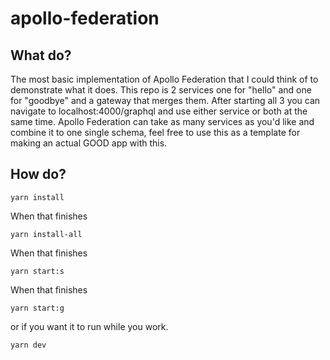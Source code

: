 # apollo-federation

## What do?

The most basic implementation of Apollo Federation that I could think of to demonstrate what it does. This repo is 2 services one for "hello" and one for "goodbye" and a gateway that merges them. After starting all 3 you can navigate to localhost:4000/graphql and use either service or both at the same time. Apollo Federation can take as many services as you'd like and combine it to one single schema, feel free to use this as a template for making an actual GOOD app with this.

## How do?

```
yarn install
```
When that finishes
```
yarn install-all
```
When that finishes
```
yarn start:s
```
When that finishes
```
yarn start:g
```
or if you want it to run while you work.
```
yarn dev
```
